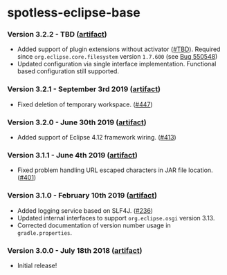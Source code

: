 # spotless-eclipse-base

### Version 3.2.2 - TBD ([artifact]([jcenter](https://bintray.com/diffplug/opensource/spotless-eclipse-base)))

* Added support of plugin extensions without activator ([#TBD](https://github.com/diffplug/spotless/issues/TBD)). Required since `org.eclipse.core.filesystem` version `1.7.600` (see
[Bug 550548](https://bugs.eclipse.org/bugs/show_bug.cgi?id=550548))
* Updated configuration via single interface implementation. Functional based configuration still supported.

### Version 3.2.1 - September 3rd 2019 ([artifact]([jcenter](https://bintray.com/diffplug/opensource/spotless-eclipse-base)))

* Fixed deletion of temporary workspace. ([#447](https://github.com/diffplug/spotless/issues/447))

### Version 3.2.0 - June 30th 2019 ([artifact]([jcenter](https://bintray.com/diffplug/opensource/spotless-eclipse-base)))

* Added support of Eclipse 4.12 framework wiring. ([#413](https://github.com/diffplug/spotless/issues/413))

### Version 3.1.1 - June 4th 2019 ([artifact]([jcenter](https://bintray.com/diffplug/opensource/spotless-eclipse-base)))

* Fixed problem handling URL escaped characters in JAR file location. ([#401](https://github.com/diffplug/spotless/issues/401))

### Version 3.1.0 - February 10th 2019 ([artifact]([jcenter](https://bintray.com/diffplug/opensource/spotless-eclipse-base)))

* Added logging service based on SLF4J. ([#236](https://github.com/diffplug/spotless/issues/236))
* Updated internal interfaces to support `org.eclipse.osgi` version 3.13.
* Corrected documentation of version number usage in `gradle.properties`.

### Version 3.0.0 - July 18th 2018 ([artifact]([jcenter](https://bintray.com/diffplug/opensource/spotless-eclipse-base)))

* Initial release!
